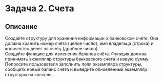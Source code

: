 # Задача 2. Счета
## Описание

Создайте структуру для хранения информации о банковском счёте. Она должна хранить номер счёта (целое число), имя владельца (строка) и количество денег на счету (дробное число).  
Создайте функцию для изменения баланса счёта. Функция должна принимать экземпляр структуры банковского счёта и новую сумму.  
Попросите пользователя заполнить поля экземпляра структуры, сообщить новый баланс счёта и выведите обновлённый экземпляр структуры на консоль.
